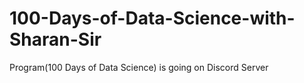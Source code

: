 # 100-Days-of-Data-Science-with-Sharan-Sir
Program(100 Days of Data Science) is going on Discord Server  
